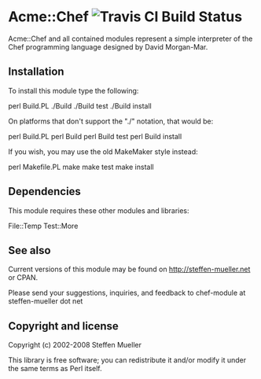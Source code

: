 Acme::Chef ![Travis CI Build Status](https://travis-ci.org/mpw96/perl-Acme-Chef.svg?branch=master)
==========

Acme::Chef and all contained modules represent a simple
interpreter of the Chef programming language designed by
David Morgan-Mar.

Installation
------------

To install this module type the following:

   perl Build.PL
   ./Build
   ./Build test
   ./Build install

On platforms that don't support the "./" notation, that would be:

   perl Build.PL
   perl Build
   perl Build test
   perl Build install

If you wish, you may use the old MakeMaker style instead:

   perl Makefile.PL
   make
   make test
   make install

Dependencies
------------

This module requires these other modules and libraries:

  File::Temp
  Test::More

See also
--------

Current versions of this module may be found on http://steffen-mueller.net or
CPAN.

Please send your suggestions, inquiries, and feedback to
chef-module at steffen-mueller dot net

Copyright and license
---------------------

Copyright (c) 2002-2008 Steffen Mueller

This library is free software; you can redistribute it and/or modify
it under the same terms as Perl itself. 
